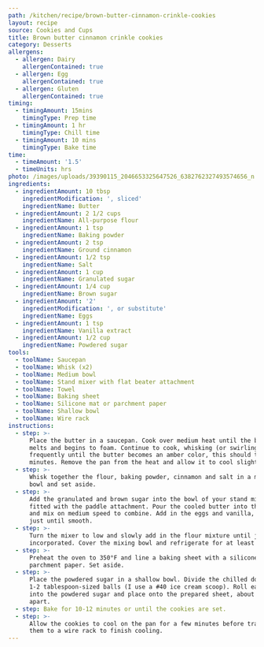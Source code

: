 ```yaml
---
path: /kitchen/recipe/brown-butter-cinnamon-crinkle-cookies
layout: recipe
source: Cookies and Cups
title: Brown butter cinnamon crinkle cookies
category: Desserts
allergens:
  - allergen: Dairy
    allergenContained: true
  - allergen: Egg
    allergenContained: true
  - allergen: Gluten
    allergenContained: true
timing:
  - timingAmount: 15mins
    timingType: Prep time
  - timingAmount: 1 hr
    timingType: Chill time
  - timingAmount: 10 mins
    timingType: Bake time
time:
  - timeAmount: '1.5'
  - timeUnits: hrs
photo: /images/uploads/39390115_2046653325647526_6382762327493574656_n.jpg
ingredients:
  - ingredientAmount: 10 tbsp
    ingredientModification: ', sliced'
    ingredientName: Butter
  - ingredientAmount: 2 1/2 cups
    ingredientName: All-purpose flour
  - ingredientAmount: 1 tsp
    ingredientName: Baking powder
  - ingredientAmount: 2 tsp
    ingredientName: Ground cinnamon
  - ingredientAmount: 1/2 tsp
    ingredientName: Salt
  - ingredientAmount: 1 cup
    ingredientName: Granulated sugar
  - ingredientAmount: 1/4 cup
    ingredientName: Brown sugar
  - ingredientAmount: '2'
    ingredientModification: ', or substitute'
    ingredientName: Eggs
  - ingredientAmount: 1 tsp
    ingredientName: Vanilla extract
  - ingredientAmount: 1/2 cup
    ingredientName: Powdered sugar
tools:
  - toolName: Saucepan
  - toolName: Whisk (x2)
  - toolName: Medium bowl
  - toolName: Stand mixer with flat beater attachment
  - toolName: Towel
  - toolName: Baking sheet
  - toolName: Silicone mat or parchment paper
  - toolName: Shallow bowl
  - toolName: Wire rack
instructions:
  - step: >-
      Place the butter in a saucepan. Cook over medium heat until the butter
      melts and begins to foam. Continue to cook, whisking (or swirling the pan)
      frequently until the butter becomes an amber color, this should take 2-3
      minutes. Remove the pan from the heat and allow it to cool slightly.
  - step: >-
      Whisk together the flour, baking powder, cinnamon and salt in a medium
      bowl and set aside.
  - step: >-
      Add the granulated and brown sugar into the bowl of your stand mixer
      fitted with the paddle attachment. Pour the cooled butter into the sugars
      and mix on medium speed to combine. Add in the eggs and vanilla, mixing
      just until smooth.
  - step: >-
      Turn the mixer to low and slowly add in the flour mixture until just
      incorporated. Cover the mixing bowl and refrigerate for at least 1 hour.
  - step: >-
      Preheat the oven to 350°F and line a baking sheet with a silicone mat or
      parchment paper. Set aside.
  - step: >-
      Place the powdered sugar in a shallow bowl. Divide the chilled dough into
      1-2 tablespoon-sized balls (I use a #40 ice cream scoop). Roll each ball
      into the powdered sugar and place onto the prepared sheet, about 2 inches
      apart.
  - step: Bake for 10-12 minutes or until the cookies are set.
  - step: >-
      Allow the cookies to cool on the pan for a few minutes before transferring
      them to a wire rack to finish cooling.
---
```

